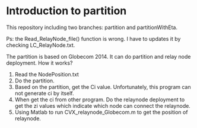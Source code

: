 Introduction to partition
===============================
This repository including two branches: partition and partitionWithEta. 

Ps: the Read_RelayNode_file() function is wrong. I have to updates it by checking LC_RelayNode.txt.

The partition is based on Globecom 2014. It can do partition and relay node deployment. How it works?
1. Read the NodePosition.txt
2. Do the partition.
3. Based on the partition, get the Ci value. Unfortunately, this program can not generate ci by itself. 
4. When get the ci from other program. Do the relaynode deployment to get the zi values which indicate which node can connect the relaynode.
5. Using Matlab to run CVX_relaynode_Globecom.m to get the position of relaynode.
